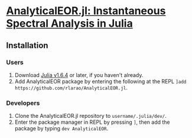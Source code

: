 # [AnalyticalEOR.jl: Instantaneous Spectral Analysis in Julia](https://github.com/rlarao/AnalyticalEOR.jl)

## Installation

### Users
1) Download [Julia v1.6.4](https://julialang.org/downloads/#long_term_support_release) or later, if you haven't already.
1) Add AnalyticalEOR package by entering the following at the REPL `]add https://github.com/rlarao/AnalyticalEOR.jl`.

### Developers
1) Clone the AnalyticalEOR.jl repository to `username/.julia/dev/`.
2) Enter the package manager in REPL by pressing `]`, then add the package by typing `dev AnalyticalEOR`.